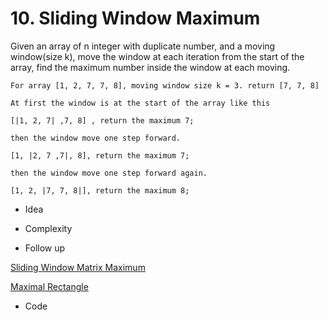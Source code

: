 # 10. Sliding Window Maximum

Given an array of n integer with duplicate number, and a moving window(size k), move the window at each iteration from the start of the array, find the maximum number inside the window at each moving.

```
For array [1, 2, 7, 7, 8], moving window size k = 3. return [7, 7, 8]

At first the window is at the start of the array like this

[|1, 2, 7| ,7, 8] , return the maximum 7;

then the window move one step forward.

[1, |2, 7 ,7|, 8], return the maximum 7;

then the window move one step forward again.

[1, 2, |7, 7, 8|], return the maximum 8;
```

* Idea

	
* Complexity


* Follow up

[Sliding Window Matrix Maximum](http://www.lintcode.com/en/problem/sliding-window-matrix-maximum/)

[Maximal Rectangle](http://www.lintcode.com/en/problem/maximal-rectangle/)

* Code

``` objective-c



```

``` objective-c


```

``` objective-c

```
